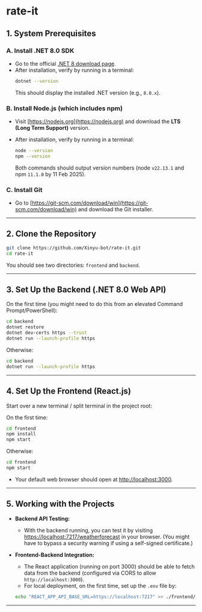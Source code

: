 # rate-it

## 1. System Prerequisites

### A. Install .NET 8.0 SDK

- Go to the official [.NET 8 download page](https://dotnet.microsoft.com/en-us/download/dotnet/8.0).
- After installation, verify by running in a terminal:
   ```bash
   dotnet --version
   ```
   This should display the installed .NET version (e.g., `8.0.x`).

### B. Install Node.js (which includes npm)

- Visit [https://nodejs.org](https://nodejs.org) and download the **LTS (Long Term Support)** version.

- After installation, verify by running in a terminal:
   ```bash
   node --version
   npm --version
   ```
   Both commands should output version numbers (node `v22.13.1` and npm `11.1.0` by 11 Feb 2025).

### C. Install Git
- Go to [https://git-scm.com/download/win](https://git-scm.com/download/win) and download the Git installer.

---

## 2. Clone the Repository

   ```bash
   git clone https://github.com/Xinyu-bot/rate-it.git
   cd rate-it
   ```
   You should see two directories: `frontend` and `backend`.

---

## 3. Set Up the Backend (.NET 8.0 Web API)

On the first time (you might need to do this from an elevated Command Prompt/PowerShell):
```bash
cd backend
dotnet restore
dotnet dev-certs https --trust
dotnet run --launch-profile https
```

Otherwise:
```bash
cd backend
dotnet run --launch-profile https
```

---

## 4. Set Up the Frontend (React.js)
Start over a new terminal / split terminal in the project root:

On the first time:
```bash
cd frontend
npm install
npm start
```

Otherwise:
```bash
cd frontend
npm start
```

- Your default web browser should open at [http://localhost:3000](http://localhost:3000).

---

## 5. Working with the Projects

- **Backend API Testing:**
  - With the backend running, you can test it by visiting [https://localhost:7217/weatherforecast](https://localhost:7217/weatherforecast) in your browser. (You might have to bypass a security warning if using a self-signed certificate.)

- **Frontend-Backend Integration:**
  - The React application (running on port 3000) should be able to fetch data from the backend (configured via CORS to allow `http://localhost:3000`).
  - For local deployment, on the first time, set up the `.env` file by: 
  ```bash 
  echo "REACT_APP_API_BASE_URL=https://localhost:7217" >> ./frontend/.env
  ``` 
---